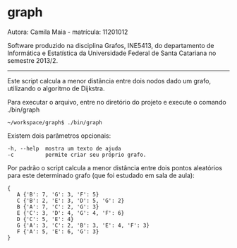 graph
=====

Autora: Camila Maia - matrícula: 11201012

Software produzido na disciplina Grafos, INE5413, do departamento de Informática e Estatística da Universidade Federal de Santa Catariana no semestre 2013/2.

-----

Este script calcula a menor distância entre dois nodos dado um grafo, utilizando o algoritmo de Dijkstra.

Para executar o arquivo, entre no diretório do projeto e execute o comando ./bin/graph

    ~/workspace/graph$ ./bin/graph

Existem dois parâmetros opcionais:

    -h, --help  mostra um texto de ajuda
    -c          permite criar seu próprio grafo.

Por padrão o script calcula a menor distância entre dois pontos aleatórios para este determinado grafo (que foi estudado em sala de aula):

    {
       A {'B': 7, 'G': 3, 'F': 5}
       C {'B': 2, 'E': 3, 'D': 5, 'G': 2}
       B {'A': 7, 'C': 2, 'G': 3}
       E {'C': 3, 'D': 4, 'G': 4, 'F': 6}
       D {'C': 5, 'E': 4}
       G {'A': 3, 'C': 2, 'B': 3, 'E': 4, 'F': 3}
       F {'A': 5, 'E': 6, 'G': 3}
    }